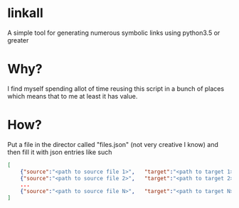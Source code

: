 # linkall
A simple tool for generating numerous symbolic links using python3.5 or greater

# Why?
I find myself spending allot of time reusing this script in a bunch of places which means that to me at least it has value.

# How?
Put a file in the director called "files.json" (not very creative I know) and then fill it with json entries like such

```json
[
	{"source":"<path to source file 1>",   "target":"<path to target 1>"},
	{"source":"<path to source file 2>",   "target":"<path to target 2>"},
	...
	{"source":"<path to source file N>",   "target":"<path to target N>"}
]
```

